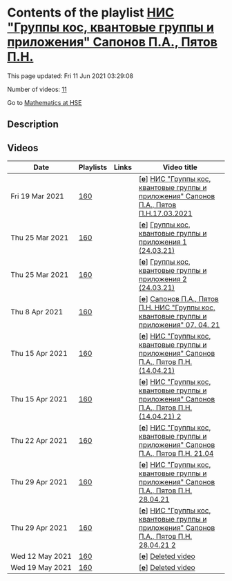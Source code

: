 # Contents of the playlist [НИС "Группы кос, квантовые группы и приложения" Сапонов П.А., Пятов П.Н.](https://www.youtube.com/playlist?list=PLq3E5oubNNoBdXc-SZAsG7Ht_nrdKL4st)

This page updated: Fri 11 Jun 2021 03:29:08

Number of videos: [11](#videos)

Go to [Mathematics at HSE](../README.md)

## Description



## Videos

|Date|Playlists|Links|Video title|
|---|---|---|---|
| Fri&nbsp;19&nbsp;Mar&nbsp;2021 | [160](../playlists/160 "НИС &#34;Группы кос, квантовые группы и приложения&#34; Сапонов П.А., Пятов П.Н.") |  | [[**e**](https://studio.youtube.com/video/2fcentYD7Vw/edit "Edit")] [НИС &#34;Группы кос, квантовые группы и приложения&#34; Сапонов П.А., Пятов П.Н.17.03.2021](https://www.youtube.com/watch?v=2fcentYD7Vw&list=PLq3E5oubNNoBdXc-SZAsG7Ht_nrdKL4st) |
| Thu&nbsp;25&nbsp;Mar&nbsp;2021 | [160](../playlists/160 "НИС &#34;Группы кос, квантовые группы и приложения&#34; Сапонов П.А., Пятов П.Н.") |  | [[**e**](https://studio.youtube.com/video/mxx2nvrk0E0/edit "Edit")] [Группы кос, квантовые группы и приложения 1 (24.03.21)](https://www.youtube.com/watch?v=mxx2nvrk0E0&list=PLq3E5oubNNoBdXc-SZAsG7Ht_nrdKL4st) |
| Thu&nbsp;25&nbsp;Mar&nbsp;2021 | [160](../playlists/160 "НИС &#34;Группы кос, квантовые группы и приложения&#34; Сапонов П.А., Пятов П.Н.") |  | [[**e**](https://studio.youtube.com/video/6rIjwqdOIco/edit "Edit")] [Группы кос, квантовые группы и приложения 2 (24.03.21)](https://www.youtube.com/watch?v=6rIjwqdOIco&list=PLq3E5oubNNoBdXc-SZAsG7Ht_nrdKL4st) |
| Thu&nbsp;8&nbsp;Apr&nbsp;2021 | [160](../playlists/160 "НИС &#34;Группы кос, квантовые группы и приложения&#34; Сапонов П.А., Пятов П.Н.") |  | [[**e**](https://studio.youtube.com/video/AHFQZlLMvTs/edit "Edit")] [Сапонов П.А., Пятов П.Н.  НИС &#34;Группы кос, квантовые группы и приложения&#34; 07. 04. 21](https://www.youtube.com/watch?v=AHFQZlLMvTs&list=PLq3E5oubNNoBdXc-SZAsG7Ht_nrdKL4st) |
| Thu&nbsp;15&nbsp;Apr&nbsp;2021 | [160](../playlists/160 "НИС &#34;Группы кос, квантовые группы и приложения&#34; Сапонов П.А., Пятов П.Н.") |  | [[**e**](https://studio.youtube.com/video/c2ABzQNeWtU/edit "Edit")] [НИС &#34;Группы кос, квантовые группы и приложения&#34; Сапонов П.А., Пятов П.Н. (14.04.21)](https://www.youtube.com/watch?v=c2ABzQNeWtU&list=PLq3E5oubNNoBdXc-SZAsG7Ht_nrdKL4st) |
| Thu&nbsp;15&nbsp;Apr&nbsp;2021 | [160](../playlists/160 "НИС &#34;Группы кос, квантовые группы и приложения&#34; Сапонов П.А., Пятов П.Н.") |  | [[**e**](https://studio.youtube.com/video/k1KBtuKZJsI/edit "Edit")] [НИС &#34;Группы кос, квантовые группы и приложения&#34; Сапонов П.А., Пятов П.Н. (14.04.21)  2](https://www.youtube.com/watch?v=k1KBtuKZJsI&list=PLq3E5oubNNoBdXc-SZAsG7Ht_nrdKL4st) |
| Thu&nbsp;22&nbsp;Apr&nbsp;2021 | [160](../playlists/160 "НИС &#34;Группы кос, квантовые группы и приложения&#34; Сапонов П.А., Пятов П.Н.") |  | [[**e**](https://studio.youtube.com/video/NBCEG1f438k/edit "Edit")] [НИС &#34;Группы кос, квантовые группы и приложения&#34; Сапонов П.А., Пятов П.Н. 21.04](https://www.youtube.com/watch?v=NBCEG1f438k&list=PLq3E5oubNNoBdXc-SZAsG7Ht_nrdKL4st "Семинар 14") |
| Thu&nbsp;29&nbsp;Apr&nbsp;2021 | [160](../playlists/160 "НИС &#34;Группы кос, квантовые группы и приложения&#34; Сапонов П.А., Пятов П.Н.") |  | [[**e**](https://studio.youtube.com/video/2W33MxZROK8/edit "Edit")] [НИС &#34;Группы кос, квантовые группы и приложения&#34; Сапонов П.А., Пятов П.Н. 28.04.21](https://www.youtube.com/watch?v=2W33MxZROK8&list=PLq3E5oubNNoBdXc-SZAsG7Ht_nrdKL4st) |
| Thu&nbsp;29&nbsp;Apr&nbsp;2021 | [160](../playlists/160 "НИС &#34;Группы кос, квантовые группы и приложения&#34; Сапонов П.А., Пятов П.Н.") |  | [[**e**](https://studio.youtube.com/video/qC9aAcg-PtY/edit "Edit")] [НИС &#34;Группы кос, квантовые группы и приложения&#34; Сапонов П.А., Пятов П.Н. 28.04.21 2](https://www.youtube.com/watch?v=qC9aAcg-PtY&list=PLq3E5oubNNoBdXc-SZAsG7Ht_nrdKL4st) |
| Wed&nbsp;12&nbsp;May&nbsp;2021 | [160](../playlists/160 "НИС &#34;Группы кос, квантовые группы и приложения&#34; Сапонов П.А., Пятов П.Н.") |  | [[**e**](https://studio.youtube.com/video/wQ6zyfm_4VE/edit "Edit")] [Deleted video](https://www.youtube.com/watch?v=wQ6zyfm_4VE&list=PLq3E5oubNNoBdXc-SZAsG7Ht_nrdKL4st "This video is unavailable.") |
| Wed&nbsp;19&nbsp;May&nbsp;2021 | [160](../playlists/160 "НИС &#34;Группы кос, квантовые группы и приложения&#34; Сапонов П.А., Пятов П.Н.") |  | [[**e**](https://studio.youtube.com/video/3ww1YbjTi2g/edit "Edit")] [Deleted video](https://www.youtube.com/watch?v=3ww1YbjTi2g&list=PLq3E5oubNNoBdXc-SZAsG7Ht_nrdKL4st "This video is unavailable.") |
